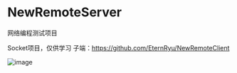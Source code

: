 # NewRemoteServer
网络编程测试项目

Socket项目，仅供学习
子端：https://github.com/EternRyu/NewRemoteClient


![image](https://github.com/EternRyu/NewRemoteServer/assets/116346265/1f8c5546-666a-4e15-a560-144c2c6f101a)
